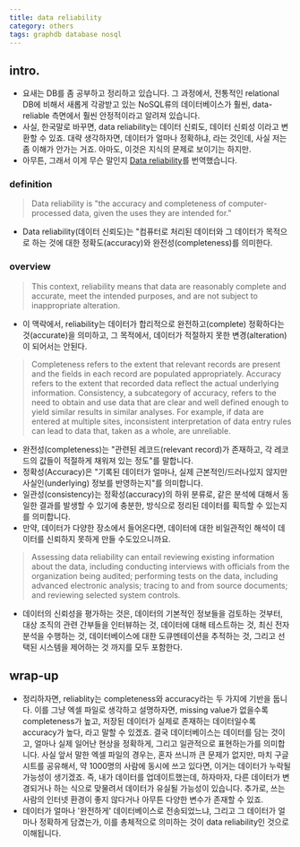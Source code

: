 ```yaml
---
title: data reliability
category: others
tags: graphdb database nosql 
---
```


## intro. 

- 요새는 DB를 좀 공부하고 정리하고 있습니다. 그 과정에서, 전통적인 relational DB에 비해서 새롭게 각광받고 있는 NoSQL류의 데이터베이스가 훨씬, data-reliable 측면에서 훨씬 안정적이라고 알려져 있습니다.
- 사실, 한국말로 바꾸면, data reliability는 데이터 신뢰도, 데이터 신뢰성 이라고 변환할 수 있죠. 대략 생각하자면, 데이터가 얼마나 정확하냐, 라는 것인데, 사실 저는 좀 이해가 안가는 거죠. 아마도, 이것은 지식의 문제로 보이기는 하지만. 
- 아무튼, 그래서 이게 무슨 말인지 [Data reliability](https://itlaw.wikia.org/wiki/Data_reliability)를 번역했습니다.

### definition 

> Data reliability is "the accuracy and completeness of computer-processed data, given the uses they are intended for."
- Data reliability(데이터 신뢰도)는 "컴퓨터로 처리된 데이터와 그 데이터가 목적으로 하는 것에 대한 정확도(accuracy)와 완전성(completeness)를 의미한다.

### overview 

> This context, reliability means that data are reasonably complete and accurate, meet the intended purposes, and are not subject to inappropriate alteration.
- 이 맥락에서, reliability는 데이터가 합리적으로 완전하고(complete) 정확하다는 것(accurate)을 의미하고, 그 목적에서, 데이터가 적절하지 못한 변경(alteration)이 되어서는 안된다.

> Completeness refers to the extent that relevant records are present and the fields in each record are populated appropriately. Accuracy refers to the extent that recorded data reflect the actual underlying information. Consistency, a subcategory of accuracy, refers to the need to obtain and use data that are clear and well defined enough to yield similar results in similar analyses. For example, if data are entered at multiple sites, inconsistent interpretation of data entry rules can lead to data that, taken as a whole, are unreliable.
- 완전성(completeness)는 "관련된 레코드(relevant record)가 존재하고, 각 레코드의 값들이 적절하게 채워져 있는 정도"를 말합니다. 
- 정확성(Accuracy)은 "기록된 데이터가 얼마나, 실제 근본적인/드러나있지 않지만 사실인(underlying) 정보를 반영하는지"를 의미합니다.
- 일관성(consistency)는 정확성(accuracy)의 하위 분류로, 같은 분석에 대해서 동일한 결과를 발생할 수 있기에 충분한, 방식으로 정리된 데이터를 획득할 수 있는지를 의미합니다.
- 만약, 데이터가 다양한 장소에서 들어온다면, 데이터에 대한 비일관적인 해석이 데이터를 신뢰하지 못하게 만들 수도있으니까요.

> Assessing data reliability can entail reviewing existing information about the data, including conducting interviews with officials from the organization being audited; performing tests on the data, including advanced electronic analysis; tracing to and from source documents; and reviewing selected system controls.
- 데이터의 신뢰성을 평가하는 것은, 데이터의 기본적인 정보들을 검토하는 것부터, 대상 조직의 관련 간부들을 인터뷰하는 것, 데이터에 대해 테스트하는 것, 최신 전자 분석을 수행하는 것, 데이터베이스에 대한 도큐멘테이션을 추적하는 것, 그리고 선택된 시스템을 제어하는 것 까지를 모두 포함한다.

## wrap-up

- 정리하자면, reliablity는 completeness와 accuracy라는 두 가지에 기반을 둡니다. 이를 그냥 엑셀 파일로 생각하고 설명하자면, missing value가 없을수록 completeness가 높고, 저장된 데이터가 실제로 존재하는 데이터일수록 accuracy가 높다, 라고 말할 수 있겠죠. 결국 데이터베이스는 데이터를 담는 것이고, 얼마나 실제 일어난 현상을 정확하게, 그리고 일관적으로 표현하는가를 의미합니다. 사실 앞서 말한 엑셀 파일의 경우는, 혼자 쓰니까 큰 문제가 없지만, 마치 구글 시트를 공유해서, 약 1000명의 사람에 동시에 쓰고 있다면, 이거는 데이터가 누락될 가능성이 생기겠죠. 즉, 내가 데이터를 업데이트했는데, 하자마자, 다른 데이터가 변경되거나 하는 식으로 맞물려서 데이터가 유실될 가능성이 있습니다. 추가로, 쓰는 사람의 인터넷 환경이 좋지 않다거나 아무튼 다양한 변수가 존재할 수 있죠. 
- 데이터가 얼마나 '완전하게' 데이터베이스로 전송되었느냐, 그리고 그 데이터가 얼마나 정확하게 담겼는가, 이를 총체적으로 의미하는 것이 data reliability인 것으로 이해됩니다.